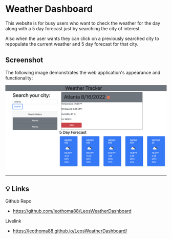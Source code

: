 # Weather Dashboard

This website is for busy users who want to check the weather for the day along with a 5 day forecast just by searching the city of interest.

Also when the user wants they can click on a previously searched city to repopulate the current weather and 5 day forecast for that city.


  
## Screenshot

The following image demonstrates the web application's appearance and functionality:

![This is a screenshot of the dashboard after an entry has been inputed.](Screen%20Shot%202022-08-16%20at%208.55.58%20AM.png) 

---

## 💡 Links

Github Repo
* https://github.com/leothoma88/LeosWeatherDashboard

Livelink
* https://leothoma88.github.io/LeosWeatherDashboard/
